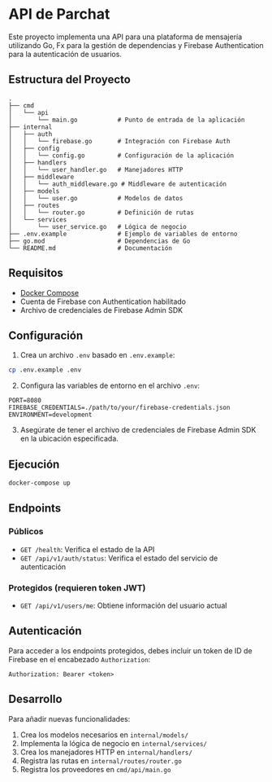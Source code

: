# API de Parchat

Este proyecto implementa una API para una plataforma de mensajería utilizando Go, Fx para la gestión de dependencias y Firebase Authentication para la autenticación de usuarios.

## Estructura del Proyecto

```
.
├── cmd
│   └── api
│       └── main.go           # Punto de entrada de la aplicación
├── internal
│   ├── auth
│   │   └── firebase.go       # Integración con Firebase Auth
│   ├── config
│   │   └── config.go         # Configuración de la aplicación
│   ├── handlers
│   │   └── user_handler.go   # Manejadores HTTP
│   ├── middleware
│   │   └── auth_middleware.go # Middleware de autenticación
│   ├── models
│   │   └── user.go           # Modelos de datos
│   ├── routes
│   │   └── router.go         # Definición de rutas
│   └── services
│       └── user_service.go   # Lógica de negocio
├── .env.example              # Ejemplo de variables de entorno
├── go.mod                    # Dependencias de Go
└── README.md                 # Documentación
```

## Requisitos

- [Docker Compose](https://docs.docker.com/compose/install/)
- Cuenta de Firebase con Authentication habilitado
- Archivo de credenciales de Firebase Admin SDK

## Configuración

1. Crea un archivo `.env` basado en `.env.example`:

```bash
cp .env.example .env
```

2. Configura las variables de entorno en el archivo `.env`:

```
PORT=8080
FIREBASE_CREDENTIALS=./path/to/your/firebase-credentials.json
ENVIRONMENT=development
```

3. Asegúrate de tener el archivo de credenciales de Firebase Admin SDK en la ubicación especificada.

## Ejecución

```bash
docker-compose up
```

## Endpoints

### Públicos

- `GET /health`: Verifica el estado de la API
- `GET /api/v1/auth/status`: Verifica el estado del servicio de autenticación

### Protegidos (requieren token JWT)

- `GET /api/v1/users/me`: Obtiene información del usuario actual

## Autenticación

Para acceder a los endpoints protegidos, debes incluir un token de ID de Firebase en el encabezado `Authorization`:

```
Authorization: Bearer <token>
```

## Desarrollo

Para añadir nuevas funcionalidades:

1. Crea los modelos necesarios en `internal/models/`
2. Implementa la lógica de negocio en `internal/services/`
3. Crea los manejadores HTTP en `internal/handlers/`
4. Registra las rutas en `internal/routes/router.go`
5. Registra los proveedores en `cmd/api/main.go`
